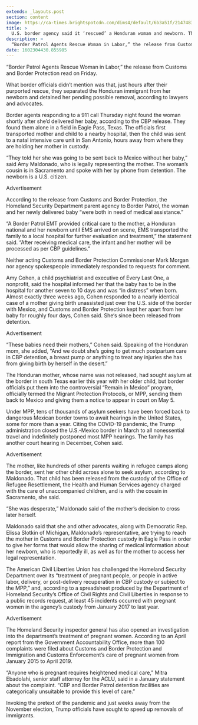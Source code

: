 ```yaml
--- 
extends: _layouts.post 
section: content 
image: https://ca-times.brightspotcdn.com/dims4/default/6b3a51f/2147483647/strip/true/crop/6239x3275+0+442/resize/1200x630!/quality/90/?url=https%3A%2F%2Fcalifornia-times-brightspot.s3.amazonaws.com%2Fe1%2F49%2Fdefb76be47e8b0752d1332398d78%2F3083409-na-0621-el-paso-migrants-17-cmc.JPG 
title: > 
  U.S. border agency said it ‘rescued’ a Honduran woman and newborn. Then it separated them and detained her 
description: > 
  “Border Patrol Agents Rescue Woman in Labor,” the release from Customs and Border Protection read on Friday.What border officials didn’t mention was that, just hours after their purported rescue, they separated the Honduran immigrant from her newborn and detained her pending possible removal, according to lawyers and advocates.Border agents responding to a 911 call Thursday night found the woman shortly after she’d delivered her baby, according to the CBP release.“After receiving medical care, the infant and her mother will be processed as per CBP guidelines.”Neither acting Customs and Border Protection Commissioner Mark Morgan nor agency spokespeople immediately responded to requests for comment.According to an April report from the Government Accountability Office, more than 100 complaints were filed about Customs and Border Protection and Immigration and Customs Enforcement’s care of pregnant women from January 2015 to April 2019. 
date: 1602304430.855985 
--- 
```

“Border Patrol Agents Rescue Woman in Labor,” the release from Customs and Border Protection read on Friday.

What border officials didn’t mention was that, just hours after their purported rescue, they separated the Honduran immigrant from her newborn and detained her pending possible removal, according to lawyers and advocates.

Border agents responding to a 911 call Thursday night found the woman shortly after she’d delivered her baby, according to the CBP release. They found them alone in a field in Eagle Pass, Texas. The officials first transported mother and child to a nearby hospital, then the child was sent to a natal intensive care unit in San Antonio, hours away from where they are holding her mother in custody.

“They told her she was going to be sent back to Mexico without her baby,” said Amy Maldonado, who is legally representing the mother. The woman’s cousin is in Sacramento and spoke with her by phone from detention. The newborn is a U.S. citizen.

Advertisement

According to the release from Customs and Border Protection, the Homeland Security Department parent agency to Border Patrol, the woman and her newly delivered baby “were both in need of medical assistance.”

“A Border Patrol EMT provided critical care to the mother, a Honduran national and her newborn until EMS arrived on scene, EMS transported the family to a local hospital for further evaluation and treatment,” the statement said. “After receiving medical care, the infant and her mother will be processed as per CBP guidelines.”

Neither acting Customs and Border Protection Commissioner Mark Morgan nor agency spokespeople immediately responded to requests for comment.

Amy Cohen, a child psychiatrist and executive of Every Last One, a nonprofit, said the hospital informed her that the baby has to be in the hospital for another seven to 10 days and was “in distress” when born. Almost exactly three weeks ago, Cohen responded to a nearly identical case of a mother giving birth unassisted just over the U.S. side of the border with Mexico, and Customs and Border Protection kept her apart from her baby for roughly four days, Cohen said. She‘s since been released from detention.

Advertisement

“These babies need their mothers,” Cohen said. Speaking of the Honduran mom, she added, “And we doubt she’s going to get much postpartum care in CBP detention, a breast pump or anything to treat any injuries she has from giving birth by herself in the desert.”

The Honduran mother, whose name was not released, had sought asylum at the border in south Texas earlier this year with her older child, but border officials put them into the controversial “Remain in Mexico” program, officially termed the Migrant Protection Protocols, or MPP, sending them back to Mexico and giving them a notice to appear in court on May 5.

Under MPP, tens of thousands of asylum seekers have been forced back to dangerous Mexican border towns to await hearings in the United States, some for more than a year. Citing the COVID-19 pandemic, the Trump administration closed the U.S.-Mexico border in March to all nonessential travel and indefinitely postponed most MPP hearings. The family has another court hearing in December, Cohen said.

Advertisement

The mother, like hundreds of other parents waiting in refugee camps along the border, sent her other child across alone to seek asylum, according to Maldonado. That child has been released from the custody of the Office of Refugee Resettlement, the Health and Human Services agency charged with the care of unaccompanied children, and is with the cousin in Sacramento, she said.

“She was desperate,” Maldonado said of the mother’s decision to cross later herself.

Maldonado said that she and other advocates, along with Democratic Rep. Elissa Slotkin of Michigan, Maldonado’s representative, are trying to reach the mother in Customs and Border Protection custody in Eagle Pass in order to give her forms that would allow the sharing of medical information about her newborn, who is reportedly ill, as well as for the mother to access her legal representation.

The American Civil Liberties Union has challenged the Homeland Security Department over its “treatment of pregnant people, or people in active labor, delivery, or post-delivery recuperation in CBP custody or subject to the MPP,” and, according to a spreadsheet produced by the Department of Homeland Security’s Office of Civil Rights and Civil Liberties in response to a public records request, at least 45 incidents occurred with pregnant women in the agency’s custody from January 2017 to last year.

Advertisement

The Homeland Security inspector general has also opened an investigation into the department’s treatment of pregnant women. According to an April report from the Government Accountability Office, more than 100 complaints were filed about Customs and Border Protection and Immigration and Customs Enforcement’s care of pregnant women from January 2015 to April 2019.

“Anyone who is pregnant requires heightened medical care,” Mitra Ebadolahi, senior staff attorney for the ACLU, said in a January statement about the complaint. “CBP and Border Patrol detention facilities are categorically unsuitable to provide this level of care.”

Invoking the pretext of the pandemic and just weeks away from the November election, Trump officials have sought to speed up removals of immigrants.